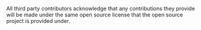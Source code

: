 All third party contributors acknowledge that any contributions they provide will be made under the same open source license that the open source project is provided under. 

